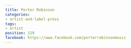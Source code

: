 ```yaml
---
title: Porter Robinson
categories:
- artist-and-label-press
tags:
- artist
position: 119
facebook: https://www.facebook.com/porterrobinsonmusic
---
```


